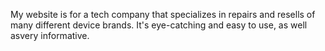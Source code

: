 My website is for a tech company that specializes in repairs and resells of many different device brands. It's eye-catching and easy to use, as well asvery informative. 
